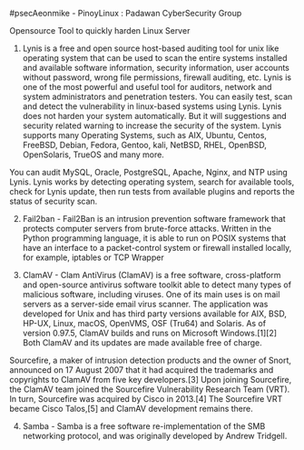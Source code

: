 #psecAeonmike - PinoyLinux : Padawan CyberSecurity Group

 


Opensource Tool to quickly harden Linux Server

1) Lynis is a free and open source host-based auditing tool for unix like operating system 
that can be used to scan the entire systems installed and available software information, 
security information, user accounts without password, wrong file permissions, 
firewall auditing, etc. Lynis is one of the most powerful and useful tool for auditors, 
network and system administrators and penetration testers. You can easily test, scan and detect the 
vulnerability in linux-based systems using Lynis. Lynis does not harden your system automatically. 
But it will suggestions and security related warning to increase the security of the system. 
Lynis supports many Operating Systems, such as AIX, Ubuntu, Centos, FreeBSD, Debian, Fedora, 
Gentoo, kali, NetBSD, RHEL, OpenBSD, OpenSolaris, TrueOS and many more. 


You can audit MySQL, Oracle, PostgreSQL, Apache, Nginx, and NTP using Lynis. 
Lynis works by detecting operating system, search for available tools, check for Lynis update, 
then run tests from available plugins and reports the status of security scan.


2) Fail2ban - Fail2Ban is an intrusion prevention software framework that protects computer servers from brute-force attacks.
Written in the Python programming language, it is able to run on POSIX systems that have an interface to a packet-control 
system or firewall installed locally, for example, iptables or TCP Wrapper


3) ClamAV - Clam AntiVirus (ClamAV) is a free software, cross-platform and open-source antivirus software toolkit able 
to detect many types of malicious software, including viruses. One of its main uses is on mail servers as a server-side email virus scanner. 
The application was developed for Unix and has third party versions available for AIX, BSD, HP-UX, Linux, macOS, OpenVMS, OSF (Tru64) and Solaris. 
As of version 0.97.5, ClamAV builds and runs on Microsoft Windows.[1][2] Both ClamAV and its updates are made available free of charge.

Sourcefire, a maker of intrusion detection products and the owner of Snort, announced on 17 August 2007 that it had acquired the trademarks 
and copyrights to ClamAV from five key developers.[3] Upon joining Sourcefire, the ClamAV team joined the Sourcefire Vulnerability Research Team (VRT). In turn, Sourcefire was acquired by Cisco in 2013.[4] The Sourcefire VRT became Cisco Talos,[5] and ClamAV development remains there.

4) Samba - Samba is a free software re-implementation of the SMB networking protocol, and was originally developed by Andrew Tridgell.
